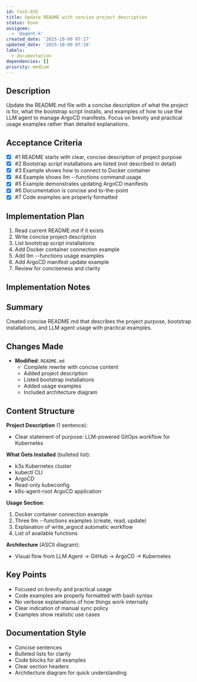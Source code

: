 ```yaml
---
id: task-035
title: Update README with concise project description
status: Done
assignee:
  - '@agent-k'
created_date: '2025-10-09 07:17'
updated_date: '2025-10-09 07:18'
labels:
  - documentation
dependencies: []
priority: medium
---
```


## Description

<!-- SECTION:DESCRIPTION:BEGIN -->
Update the README.md file with a concise description of what the project is for, what the bootstrap script installs, and examples of how to use the LLM agent to manage ArgoCD manifests. Focus on brevity and practical usage examples rather than detailed explanations.
<!-- SECTION:DESCRIPTION:END -->

## Acceptance Criteria
<!-- AC:BEGIN -->
- [x] #1 README starts with clear, concise description of project purpose
- [x] #2 Bootstrap script installations are listed (not described in detail)
- [x] #3 Example shows how to connect to Docker container
- [x] #4 Example shows llm --functions command usage
- [x] #5 Example demonstrates updating ArgoCD manifests
- [x] #6 Documentation is concise and to-the-point
- [x] #7 Code examples are properly formatted
<!-- AC:END -->

## Implementation Plan

<!-- SECTION:PLAN:BEGIN -->
1. Read current README.md if it exists
2. Write concise project description
3. List bootstrap script installations
4. Add Docker container connection example
5. Add llm --functions usage examples
6. Add ArgoCD manifest update example
7. Review for conciseness and clarity
<!-- SECTION:PLAN:END -->

## Implementation Notes

<!-- SECTION:NOTES:BEGIN -->
## Summary

Created concise README.md that describes the project purpose, bootstrap installations, and LLM agent usage with practical examples.

## Changes Made

- **Modified**: `README.md`
  - Complete rewrite with concise content
  - Added project description
  - Listed bootstrap installations
  - Added usage examples
  - Included architecture diagram

## Content Structure

**Project Description** (1 sentence):
- Clear statement of purpose: LLM-powered GitOps workflow for Kubernetes

**What Gets Installed** (bulleted list):
- k3s Kubernetes cluster
- kubectl CLI
- ArgoCD
- Read-only kubeconfig
- k8s-agent-root ArgoCD application

**Usage Section**:
1. Docker container connection example
2. Three llm --functions examples (create, read, update)
3. Explanation of write_argocd automatic workflow
4. List of available functions

**Architecture** (ASCII diagram):
- Visual flow from LLM Agent → GitHub → ArgoCD → Kubernetes

## Key Points

- Focused on brevity and practical usage
- Code examples are properly formatted with bash syntax
- No verbose explanations of how things work internally
- Clear indication of manual sync policy
- Examples show realistic use cases

## Documentation Style

- Concise sentences
- Bulleted lists for clarity
- Code blocks for all examples
- Clear section headers
- Architecture diagram for quick understanding
<!-- SECTION:NOTES:END -->
